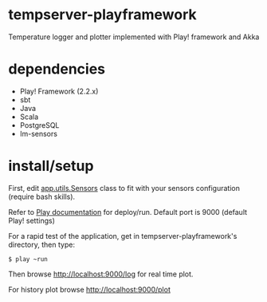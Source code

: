 tempserver-playframework
========================

Temperature logger and plotter implemented with Play! framework and Akka

# dependencies


+ Play! Framework (2.2.x)
+ sbt
+ Java
+ Scala
+ PostgreSQL
+ lm-sensors


# install/setup
First, edit <a href="https://github.com/anatilla/tempserver-playframework/blob/master/app/utils/Sensors.java"> app.utils.Sensors</a> class to fit with your sensors configuration (require bash skills).


Refer to <a href="http://www.playframework.com/documentation/2.0/Production">Play documentation</a> for deploy/run.
Default port is 9000 (default Play! settings)

For a rapid test of the application, get in tempserver-playframework's directory, then type:

    $ play ~run

Then browse <a href="http://localhost:9000/log">http://localhost:9000/log</a> for real time plot.

For history plot browse <a href="http://localhost:9000/plot">http://localhost:9000/plot</a>





